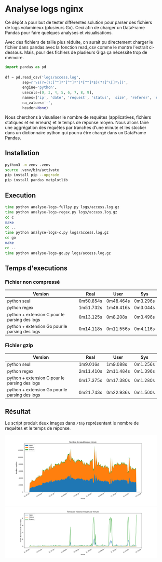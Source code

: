 Analyse logs nginx
==================

Ce dépôt a pour but de tester différentes solution pour parser des fichiers de logs volumineux (plusieurs Go). Ceci afin de charger un DataFrame Pandas pour faire quelques analyses et visualisations.

Avec des fichiers de taille plus réduite, on aurait pu directement charger le fichier dans pandas avec la fonction read_csv comme le montre l'extrait ci-dessous. Mais, pour des fichiers de plusieurs Giga ça nécessite trop de mémoire.

```python
import pandas as pd

df = pd.read_csv('logs/access.log',
        sep=r'\s(?=(?:[^"]*"[^"]*")*[^"]*$)(?![^\[]*\])',
        engine='python',
        usecols=[0, 3, 4, 5, 6, 7, 8, 9],
        names=['ip', 'date', 'request', 'status', 'size', 'referer', 'user_agent', 'rt'],
        na_values='-',
        header=None)
```

Nous cherchons à visualiser le nombre de requêtes (applicatives, fichiers statiques et en erreurs) et le temps de réponse moyen. Nous allons faire une aggrégation des requêtes par tranches d'une minute et les stocker dans un dictionnaire python qui pourra être chargé dans un DataFrame Pandas.

Installation
------------

``` bash
python3 -m venv .venv
source .venv/bin/activate
pip install pip --upgrade
pip install pandas matplotlib
```

Execution
---------

```bash
time python analyse-logs-fullpy.py logs/access.log.gz
time python analyse-logs-regex.py logs/access.log.gz
cd c
make
cd ..
time python analyse-logs-c.py logs/access.log.gz
cd go
make
cd ..
time python analyse-logs-go.py logs/access.log.gz
```

Temps d'executions
------------------

### Fichier non compressé

| Version | Real | User | Sys |
|---------|------|------|-----|
| python seul | 0m50.854s | 0m48.464s | 0m3.296s |
| python regex | 1m51.732s | 1m49.416s | 0m3.044s |
| python + extension C pour le parsing des logs | 0m13.125s | 0m8.208s | 0m3.496s |
| python + extension Go pour le parsing des logs | 0m14.118s | 0m11.556s | 0m4.116s |

### Fichier gzip

| Version | Real | User | Sys |
|---------|------|------|-----|
| python seul | 1m9.016s | 1m9.088s | 0m1.256s |
| python regex | 2m11.410s | 2m11.484s | 0m1.396s |
| python + extension C pour le parsing des logs | 0m17.375s | 0m17.380s | 0m1.280s |
| python + extension Go pour le parsing des logs | 0m21.743s |  0m22.936s | 0m1.500s |

Résultat
--------

Le script produit deux images dans `/tmp` représentant le nombre de requêtes et le temps de réponse.

![Nombre de requêtes](out/nb_requests.png)
![Temps de réponse moyen](out/rt_requests.png)

